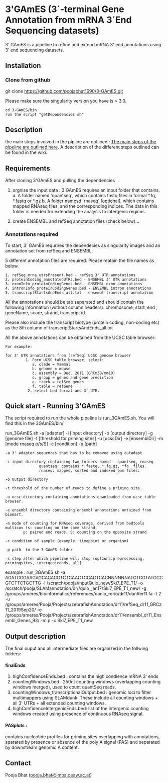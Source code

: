# 3'GAmES (3´-terminal Gene Annotation from mRNA 3´End Sequencing datasets)
3' GAmES is a pipeline to refine and extend mRNA 3' end annotations using 3' end sequencing datasets. 

## Installation 

### Clone from github

git clone https://github.com/poojabhat1690/3-GAmES.git

Please make sure the singularity version you have is > 3.0. 

	cd 3-GAmES/bin
	run the script "getDependencies.sh"

## Description
the main steps involved in the pipline are outlined :
[The main steps of the pipeline are outlined here](primingSites/flowchart.pdf).
A description of the different steps outlined can be found in the wiki.



## Requirements
After cloning 3'GAmES and pulling the dependencies
1. orgnise the input data : 3'GAmES requires an input folder that contains. 
	a. A folder named 'quantseq', which contains fastq files in formal *.fq, *.fastq or *.gz
	b. A folder namesd 'rnaseq' [optional], which contains mapped RNAseq files, and the corresponding indices. The data in this folder is needed for extending the analysis to intergenic regions. 
	 
2. create ENSEMBL and refSeq annotation files (check below)... 

### Annotations required
To start, 3' GAmES requrires the dependecies as singularity images and an annotation set from refSeq and ENSEMBL. 

5 different annotation files are required. Please reatain the file names as below.

	1. refSeq_mrna_utrsPresent.bed - refSeq 3' UTR annotations  
	2. proteinCoding_annotatedUTRs.bed - ENSEMBL 3' UTR annotations 
	3. exonInfo_proteinCodingGenes.bed - ENSEMBL exon annotations 
	4. intronInfo_proteinCodingGenes.bed - ENSEMBL intron annotations 
	5. transcriptStartsAndEnds_all.txt - ensembl transcript annotation  	

All the annotations should be tab separated and should contain the following information (without column headers): chromosome, start, end , geneName, score, strand, transcript id.

Please also include the transcript biotype (protein coding, non-coding etc) as the 8th column of  transcriptStartsAndEnds_all.txt


All the above annotations can be obtained from the UCSC table browser:

	For example:
		
	for 3' UTR annotations from (refSeq) UCSC genome browser                                                                                                                                    
             1. Form UCSC table browser, select:
                a. clade = mammal 
                b. genome = mouse
                c. assembly = Dec. 2011 (GRCm38/mm10)
                d. group = genes and gene prediction
                e. track = refSeq genes
                f. table = refGene
              2. select bed format and 3' UTR. 

## Quick start -  Running 3'GAmES

The script required to run the whole pipeline is run_3GAmES.sh. You will find this in the 3GAmES/bin/

run_3GAmES.sh -a [adapter] -i [input directory] -o [output directory] -g [genome file] -t [threshold for priming sites]
-u [ucscDir] -e [ensemblDir] -m [mode rnaseq p/s/S] -c [condition] -p [path]
 
 
 	-a 3' adapter sequences that has to be removed using cutadapt
 
 	-i input directory containing two folders named - quantseq, rnaseq
                   quantseq: contains *.fastq, *.fq.gz, *fq  files. 
                   rnaseq: mapped, sorted and indexed bam files. 
 
 	-o Output directory
 
 	-t threshold of the number of reads to define a priming site.
 
 	-u ucsc directory containing annotations downloaded from ucsc table browser. 
 
 	-e ensembl directory containing ensembl annotations ontained from biomart. 
 
 	-m mode of counting for RNAseq coverage, derived from bedtools multicov (s: counting on the same strand, 
            p: paired end reads, S: counting on the opposite strand
 
 	-c condition of sample (example: timepoint or organism)
	
	-p path  to the 3-GAmES folder

	-s step after which pipeline will stop [options:preprocessing, primingsites, intergenicends, all]

example : run_3GAmES.sh -a AGATCGGAAGAGCACACGTCTGAACTCCAGTCACNNNNNNATCTCGTATGCCGTCTTCTGCTTG -i /scratch/pooja/inputQuio_new/Ski7_EPE_T1/ -o /scratch/pooja/SLAMannotation/dr//quio_jan17/Ski7_EPE_T1_new/ -g /groups/ameres/bioinformatics/references/danio_rerio/dr11/danRer11.fa -t 2 -u /groups/ameres/Pooja/Projects/zebrafishAnnotation/dr11/refSeq_dr11_GRCz11_2019Sep20/ -e /groups/ameres/Pooja/Projects/zebrafishAnnotation/dr11/ensembl_dr11_Ensembl_Genes_93/ -m p -c Ski7_EPE_T1_new

## Output description
The final ouput and all intermediate files are organized in the follwing folders:

#### finalEnds
 1. highConfidenceEnds.bed :  contains the high condience mRNA 3' ends 
 2. countingWindows.bed :  250nt counting windows (overlapping counting windows merged), used to count quantSeq reads.
 3. countingWindows_transcriptionalOutput.bed : genomic loci to filter multimappers using SLAMdunk. These include all counting windows + all 3' UTRs + all extended counting windows. 
 4. highConfidenceIntergenicEnds.bed: list of the intergenic counting windows created using presence of continuous RNAseq signal.

#### PASplots :
 contains nucleotide profiles for priming sites overlapping with annotations, sparated by presence or absence of the poly A signal (PAS) and separated by downstream genomic A content. 



## Contact
Pooja Bhat (pooja.bhat@imba.oeaw.ac.at)        


